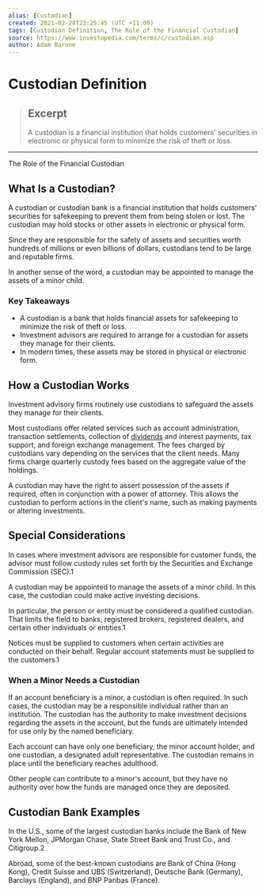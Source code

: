 ```yaml
---
alias: [Custodian]
created: 2021-02-28T23:25:45 (UTC +11:00)
tags: [Custodian Definition, The Role of the Financial Custodian]
source: https://www.investopedia.com/terms/c/custodian.asp
author: Adam Barone
---
```


# Custodian Definition

> ## Excerpt
> A custodian is a financial institution that holds customers' securities in electronic or physical form to minimize the risk of theft or loss.

---

The Role of the Financial Custodian
## What Is a Custodian?

A custodian or custodian bank is a financial institution that holds customers' securities for safekeeping to prevent them from being stolen or lost. The custodian may hold stocks or other assets in electronic or physical form.

Since they are responsible for the safety of assets and securities worth hundreds of millions or even billions of dollars, custodians tend to be large and reputable firms.

In another sense of the word, a custodian may be appointed to manage the assets of a minor child.

### Key Takeaways

-   A custodian is a bank that holds financial assets for safekeeping to minimize the risk of theft or loss. 
-   Investment advisors are required to arrange for a custodian for assets they manage for their clients.
-   In modern times, these assets may be stored in physical or electronic form.

## How a Custodian Works

Investment advisory firms routinely use custodians to safeguard the assets they manage for their clients.

Most custodians offer related services such as account administration, transaction settlements, collection of [dividends](https://www.investopedia.com/terms/d/dividend.asp) and interest payments, tax support, and foreign exchange management. The fees charged by custodians vary depending on the services that the client needs. Many firms charge quarterly custody fees based on the aggregate value of the holdings.

A custodian may have the right to assert possession of the assets if required, often in conjunction with a power of attorney. This allows the custodian to perform actions in the client's name, such as making payments or altering investments.

## Special Considerations

In cases where investment advisors are responsible for customer funds, the advisor must follow custody rules set forth by the Securities and Exchange Commission (SEC).1

A custodian may be appointed to manage the assets of a minor child. In this case, the custodian could make active investing decisions.

In particular, the person or entity must be considered a qualified custodian. That limits the field to banks, registered brokers, registered dealers, and certain other individuals or entities.1

Notices must be supplied to customers when certain activities are conducted on their behalf. Regular account statements must be supplied to the customers.1

### When a Minor Needs a Custodian

If an account beneficiary is a minor, a custodian is often required. In such cases, the custodian may be a responsible individual rather than an institution. The custodian has the authority to make investment decisions regarding the assets in the account, but the funds are ultimately intended for use only by the named beneficiary.

Each account can have only one beneficiary, the minor account holder, and one custodian, a designated adult representative. The custodian remains in place until the beneficiary reaches adulthood.

Other people can contribute to a minor's account, but they have no authority over how the funds are managed once they are deposited.

## Custodian Bank Examples

In the U.S., some of the largest custodian banks include the Bank of New York Mellon, JPMorgan Chase, State Street Bank and Trust Co., and Citigroup.2

Abroad, some of the best-known custodians are Bank of China (Hong Kong), Credit Suisse and UBS (Switzerland), Deutsche Bank (Germany), Barclays (England), and BNP Paribas (France).

